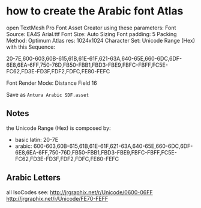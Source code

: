 # how to create the Arabic font Atlas

open TextMesh Pro Font Asset Creator using these parameters:
Font Source: EA4S Arial.ttf
Font Size: Auto Sizing
Font padding: 5
Packing Method: Optimum
Atlas res: 1024x1024
Character Set: Unicode Range (Hex) with this Sequence:

20-7E,600-603,60B-615,61B,61E-61F,621-63A,640-65E,660-6DC,6DF-6E8,6EA-6FF,750-76D,FB50-FBB1,FBD3-FBE9,FBFC-FBFF,FC5E-FC62,FD3E-FD3F,FDF2,FDFC,FE80-FEFC

Font Render Mode: Distance Field 16

Save as `Antura Arabic SDF.asset`

## Notes

the Unicode Range (Hex) is composed by:
* basic latin: 20-7E
* arabic: 600-603,60B-615,61B,61E-61F,621-63A,640-65E,660-6DC,6DF-6E8,6EA-6FF,750-76D,FB50-FBB1,FBD3-FBE9,FBFC-FBFF,FC5E-FC62,FD3E-FD3F,FDF2,FDFC,FE80-FEFC

## Arabic Letters

all IsoCodes
see: http://jrgraphix.net/r/Unicode/0600-06FF
http://jrgraphix.net/r/Unicode/FE70-FEFF
